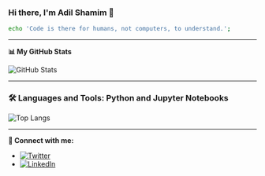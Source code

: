 ### Hi there, I'm Adil Shamim 👋

```bash
echo 'Code is there for humans, not computers, to understand.';
```

---

**📊 My GitHub Stats**

![GitHub Stats](https://github-readme-stats.vercel.app/api?username=AdilShamim8&show_icons=true&hide_title=true&count_private=true&theme=radical)

---

### 🛠️ Languages and Tools: Python and Jupyter Notebooks

![Top Langs](https://github-readme-stats.vercel.app/api/top-langs/?username=AdilShamim8&theme=radical&layout=compact&langs_count=10)

---

**👤 Connect with me:**  

- [![Twitter](https://img.shields.io/badge/-Twitter-1DA1F2?style=flat-square&logo=twitter&logoColor=white)](https://twitter.com/adil_shamim8)  
- [![LinkedIn](https://img.shields.io/badge/-LinkedIn-0077B5?style=flat-square&logo=linkedin&logoColor=white)](https://linkedin.com/in/adilshamim8)
